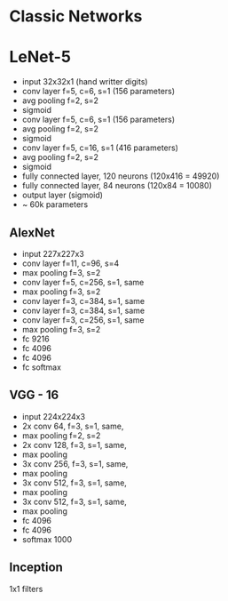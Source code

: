 # Classic Networks

# LeNet-5

- input 32x32x1 (hand writter digits)
- conv layer f=5, c=6, s=1 (156 parameters)
- avg pooling f=2, s=2
- sigmoid
- conv layer f=5, c=6, s=1 (156 parameters)
- avg pooling f=2, s=2
- sigmoid
- conv layer f=5, c=16, s=1 (416 parameters)
- avg pooling f=2, s=2
- sigmoid
- fully connected layer, 120 neurons (120x416 = 49920)
- fully connected layer, 84 neurons (120x84 = 10080)
- output layer (sigmoid)
- ~ 60k parameters

## AlexNet

- input 227x227x3
- conv layer f=11, c=96, s=4
- max pooling f=3, s=2
- conv layer f=5, c=256, s=1, same
- max pooling f=3, s=2
- conv layer f=3, c=384, s=1, same
- conv layer f=3, c=384, s=1, same
- conv layer f=3, c=256, s=1, same
- max pooling f=3, s=2
- fc 9216
- fc 4096
- fc 4096
- fc softmax

## VGG - 16

- input 224x224x3
- 2x conv 64, f=3, s=1, same,
- max pooling f=2, s=2
- 2x conv 128, f=3, s=1, same,
- max pooling
- 3x conv 256, f=3, s=1, same,
- max pooling
- 3x conv 512, f=3, s=1, same,
- max pooling
- 3x conv 512, f=3, s=1, same,
- max pooling
- fc 4096
- fc 4096
- softmax 1000

## Inception

1x1 filters

